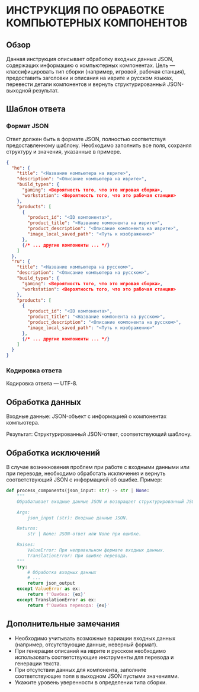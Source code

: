 # ИНСТРУКЦИЯ ПО ОБРАБОТКЕ КОМПЬЮТЕРНЫХ КОМПОНЕНТОВ

## Обзор

Данная инструкция описывает обработку входных данных JSON, содержащих информацию о компьютерных компонентах.  Цель — классифицировать тип сборки (например, игровой, рабочая станция), предоставить заголовки и описания на иврите и русском языках, перевести детали компонентов и вернуть структурированный JSON-выходной результат.

## Шаблон ответа

### Формат JSON

Ответ должен быть в формате JSON, полностью соответствуя предоставленному шаблону.  Необходимо заполнить все поля, сохраняя структуру и значения, указанные в примере.

```json
{
  "he": {
    "title": "<Название компьютера на иврите>",
    "description": "<Описание компьютера на иврите>",
    "build_types": {
      "gaming": <Вероятность того, что это игровая сборка>,
      "workstation": <Вероятность того, что это рабочая станция>
    },
    "products": [
      {
        "product_id": "<ID компонента>",
        "product_title": "<Название компонента на иврите>",
        "product_description": "<Описание компонента на иврите>",
        "image_local_saved_path": "<Путь к изображению>"
      },
      {/* ... другие компоненты ... */}
    ]
  },
  "ru": {
    "title": "<Название компьютера на русском>",
    "description": "<Описание компьютера на русском>",
    "build_types": {
      "gaming": <Вероятность того, что это игровая сборка>,
      "workstation": <Вероятность того, что это рабочая станция>
    },
    "products": [
      {
        "product_id": "<ID компонента>",
        "product_title": "<Название компонента на русском>",
        "product_description": "<Описание компонента на русском>",
        "image_local_saved_path": "<Путь к изображению>"
      },
      {/* ... другие компоненты ... */}
    ]
  }
}
```

### Кодировка ответа

Кодировка ответа — UTF-8.

## Обработка данных

Входные данные: JSON-объект с информацией о компонентах компьютера.

Результат: Структурированный JSON-ответ, соответствующий шаблону.

## Обработка исключений

В случае возникновения проблем при работе с входными данными или при переводе, необходимо обработать исключения и вернуть соответствующий JSON с информацией об ошибке. Пример:

```python
def process_components(json_input: str) -> str | None:
    """
    Обрабатывает входные данные JSON и возвращает структурированный JSON-ответ.

    Args:
        json_input (str): Входные данные JSON.

    Returns:
        str | None: JSON-ответ или None при ошибке.

    Raises:
        ValueError: При неправильном формате входных данных.
        TranslationError: При ошибке перевода.
    """
    try:
        # Обработка входных данных
        # ...
        return json_output
    except ValueError as ex:
        return f'Ошибка: {ex}'
    except TranslationError as ex:
        return f'Ошибка перевода: {ex}'
```

## Дополнительные замечания

- Необходимо учитывать возможные вариации входных данных (например, отсутствующие данные, неверный формат).
- При генерации описаний на иврите и русском необходимо использовать соответствующие инструменты для перевода и генерации текста.
- При отсутствии данных для компонента, заполните соответствующие поля в выходном JSON пустыми значениями.
- Укажите уровень уверенности в определении типа сборки.


```
```
```python